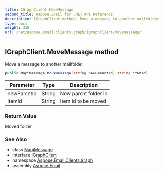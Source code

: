 ```yaml
---
title: IGraphClient.MoveMessage
second_title: Aspose.Email for .NET API Reference
description: IGraphClient method. Move a message to another mailfolder
type: docs
weight: 350
url: /net/aspose.email.clients.graph/igraphclient/movemessage/
---
```

## IGraphClient.MoveMessage method

Move a message to another mailfolder.

```csharp
public MapiMessage MoveMessage(string newParentId, string itemId)
```

| Parameter | Type | Description |
| --- | --- | --- |
| newParentId | String | New parent folder id |
| itemId | String | Item id to be moved |

### Return Value

Moved folder

### See Also

* class [MapiMessage](../../../aspose.email.mapi/mapimessage/)
* interface [IGraphClient](../)
* namespace [Aspose.Email.Clients.Graph](../../igraphclient/)
* assembly [Aspose.Email](../../../)


